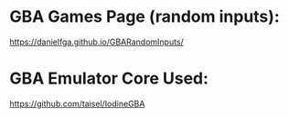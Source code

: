 # GBA Games Page (random inputs):

https://danielfga.github.io/GBARandomInputs/

# GBA Emulator Core Used:

https://github.com/taisel/IodineGBA
